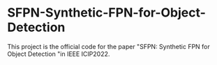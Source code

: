 # SFPN-Synthetic-FPN-for-Object-Detection
This project is the official code for the paper "SFPN: Synthetic FPN for Object Detection "in IEEE ICIP2022.
